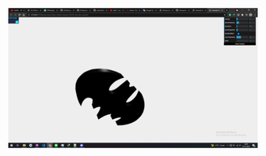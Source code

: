 <a href="../learning-threejs-master/chapter-06/05-extrude-svg.html">
  <img src="../img/5.5.png">
</a>
